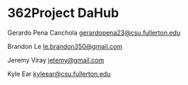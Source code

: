 # 362Project DaHub

Gerardo Pena Canchola   gerardopena23@csu.fullerton.edu

Brandon Le              le.brandon350@gmail.com

Jeremy Viray            jetemy@gmail.com

Kyle Ear                kyleear@csu.fullerton.edu

